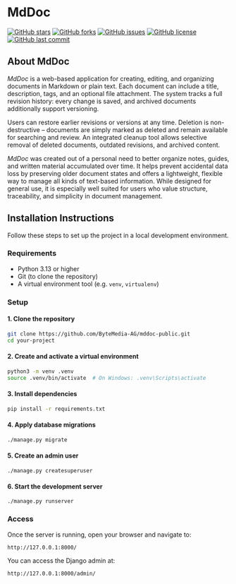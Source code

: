 # MdDoc
[![GitHub stars](https://img.shields.io/github/stars/ByteMedia-AG/mddoc-public.svg?style=social)](https://github.com/ByteMedia-AG/mddoc-public/stargazers)
[![GitHub forks](https://img.shields.io/github/forks/ByteMedia-AG/mddoc-public.svg?style=social)](https://github.com/ByteMedia-AG/mddoc-public/network)
[![GitHub issues](https://img.shields.io/github/issues/ByteMedia-AG/mddoc-public.svg)](https://github.com/ByteMedia-AG/mddoc-public/issues)
[![GitHub license](https://img.shields.io/github/license/ByteMedia-AG/mddoc-public.svg)](https://github.com/ByteMedia-AG/mddoc-public/blob/main/LICENSE)
[![GitHub last commit](https://img.shields.io/github/last-commit/ByteMedia-AG/mddoc-public.svg)](https://github.com/ByteMedia-AG/mddoc-public/commits/main)

## About MdDoc 

_MdDoc_ is a web-based application for creating, editing, and organizing documents in Markdown or plain text. Each document can include a title, description, tags, and an optional file attachment. The system tracks a full revision history: every change is saved, and archived documents additionally support versioning.

Users can restore earlier revisions or versions at any time. Deletion is non-destructive – documents are simply marked as deleted and remain available for searching and review. An integrated cleanup tool allows selective removal of deleted documents, outdated revisions, and archived content.

_MdDoc_ was created out of a personal need to better organize notes, guides, and written material accumulated over time. It helps prevent accidental data loss by preserving older document states and offers a lightweight, flexible way to manage all kinds of text-based information. While designed for general use, it is especially well suited for users who value structure, traceability, and simplicity in document management.

## Installation Instructions
Follow these steps to set up the project in a local development environment.
### Requirements
- Python 3.13 or higher
- Git (to clone the repository)
- A virtual environment tool (e.g. `venv`, `virtualenv`)
### Setup
#### 1. Clone the repository
```bash
git clone https://github.com/ByteMedia-AG/mddoc-public.git
cd your-project
```
#### 2. Create and activate a virtual environment
```bash
python3 -m venv .venv
source .venv/bin/activate  # On Windows: .venv\Scripts\activate
```
#### 3. Install dependencies
```bash
pip install -r requirements.txt
```
#### 4. Apply database migrations
```bash
./manage.py migrate
```
#### 5. Create an admin user
```
./manage.py createsuperuser
```
#### 6. Start the development server
```
./manage.py runserver
```
### Access
Once the server is running, open your browser and navigate to:
```
http://127.0.0.1:8000/
```
You can access the Django admin at:
```
http://127.0.0.1:8000/admin/
```
<!-- trigger license recognition -->